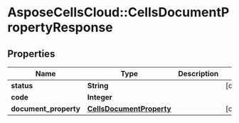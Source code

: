 # AsposeCellsCloud::CellsDocumentPropertyResponse

## Properties
Name | Type | Description | Notes
------------ | ------------- | ------------- | -------------
**status** | **String** |  | [optional] 
**code** | **Integer** |  | 
**document_property** | [**CellsDocumentProperty**](CellsDocumentProperty.md) |  | [optional] 


